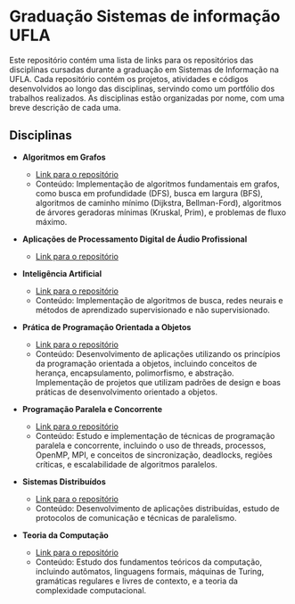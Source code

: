 # Graduação Sistemas de informação UFLA
Este repositório contém uma lista de links para os repositórios das disciplinas cursadas durante a graduação em Sistemas de Informação na UFLA.
Cada repositório contém os projetos, atividades e códigos desenvolvidos ao longo das disciplinas, servindo como um portfólio dos trabalhos realizados. As disciplinas estão organizadas por nome, com uma breve descrição de cada uma.

## Disciplinas

- **Algoritmos em Grafos**
  - [Link para o repositório](https://github.com/OsvaldoUfla/GCC218-Algoritmos-em-Grafos.git)
  - Conteúdo: Implementação de algoritmos fundamentais em grafos, como busca em profundidade (DFS), busca em largura (BFS), algoritmos de caminho mínimo (Dijkstra, Bellman-Ford), algoritmos de árvores geradoras mínimas (Kruskal, Prim), e problemas de fluxo máximo.
 
- **Aplicações de Processamento Digital de Áudio Profissional**
  -  [Link para o repositório](https://github.com/OsvaldoUfla/Aplicacoes-de-Processamento-Digital-de-Audio-Profissional.git)

- **Inteligência Artificial**
  - [Link para o repositório](https://github.com/OsvaldoUfla/Inteligencia-Artificial-UFLA.git)
  - Conteúdo: Implementação de algoritmos de busca, redes neurais e métodos de aprendizado supervisionado e não supervisionado.

- **Prática de Programação Orientada a Objetos**
  - [Link para o repositório](https://github.com/OsvaldoUfla/GAC106-PPOO.git)
  - Conteúdo: Desenvolvimento de aplicações utilizando os princípios da programação orientada a objetos, incluindo conceitos de herança, encapsulamento, polimorfismo, e abstração. Implementação de projetos que utilizam padrões de design e boas práticas de desenvolvimento orientado a objetos.

- **Programação Paralela e Concorrente**
  - [Link para o repositório](https://github.com/OsvaldoUfla/GAC105-Programacao-Paralela-e-Concorrente-2024-1.git)
  - Conteúdo: Estudo e implementação de técnicas de programação paralela e concorrente, incluindo o uso de threads, processos, OpenMP, MPI, e conceitos de sincronização, deadlocks, regiões críticas, e escalabilidade de algoritmos paralelos.

- **Sistemas Distribuídos**
  - [Link para o repositório](https://github.com/OsvaldoUfla/SistemasDistribuidos-UFLA.git)
  - Conteúdo: Desenvolvimento de aplicações distribuídas, estudo de protocolos de comunicação e técnicas de paralelismo.

- **Teoria da Computação**
  - [Link para o repositório](https://github.com/OsvaldoUfla/Teoria_da_Computacao.git)
  - Conteúdo: Estudo dos fundamentos teóricos da computação, incluindo autômatos, linguagens formais, máquinas de Turing, gramáticas regulares e livres de contexto, e a teoria da complexidade computacional.


